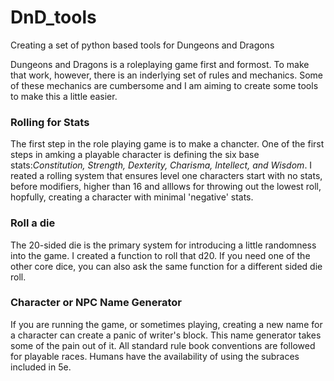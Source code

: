 # DnD_tools
Creating a set of python based tools for Dungeons and Dragons

Dungeons and Dragons is a roleplaying game first and formost.  To make that work, however, there is an inderlying set of rules and mechanics. Some of these mechanics are cumbersome and I am aiming to create some tools to make this a little easier.

### Rolling for Stats

The first step in the role playing game is to make a chancter.  One of the first steps in amking a playable character is defining the six base stats:_Constitution, Strength, Dexterity, Charisma, Intellect, and Wisdom_.  I reated a rolling system that ensures level one characters start with no stats, before modifiers, higher than 16 and alllows for throwing out the lowest roll, hopfully, creating a character with minimal 'negative' stats. 

### Roll a die

The 20-sided die is the primary system for introducing a little randomness into the game.  I created a function to roll that d20.  If you need one of the other core dice, you can also ask the same function for a different sided die roll.  

### Character or NPC Name Generator

If you are running the game, or sometimes playing, creating a new name for a character can create a panic of writer's block.  This name generator takes some of the pain out of it.  All standard rule book conventions are followed for playable races.  Humans have the availability of using the subraces included in 5e.  